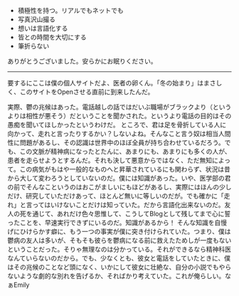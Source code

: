 - 積極性を持つ。リアルでもネットでも
- 写真沢山撮る
- 想いは言語化する
- 皆との時間を大切にする
- 筆折らない

ありがとうございました。安らかにお眠りください。

-----------------------
要するにここは僕の個人サイトだよ、医者の卵くん。「冬の始まり」はまさしく、このサイトをOpenさせる直前に到来したんだ。

実際、鬱の兆候はあった。電話越しの話ではだいぶ職場がブラックより（というよりは相性が悪そう）だということを聞かされた。というより電話の目的はその愚痴を聞いてほしかったというわけだ。
ところで、君は足を骨折している人に向かって、走れと言ったりするかい？しないよね。そんなこと言う奴は相当人間性に問題があるし、その認識は世界中のほぼ全員が持ち合わせているだろう。でも、この文脈が精神病になったとたんに、あまりにも、あまりにも多くの人が、患者を走らせようとするんだ。それも決して悪意からではなく、ただ無知によって。この病気がもはや一般的なものへと昇華されているにも関わらず、状況は昔から大して変わろうとしていないのだ。僕には知識があった。いや、医学部の君の前でそんなこというのはおこがましいにもほどがあるし、実際にはほんの少しだけ、研究していただけあって、ほとんど無いに等しいのだが。でも確かに「走れ」と言ってはいけないことだけは知っていた。だから言語化出来ないのだ。友人の死を通じて、あれだけ色々思惟して、こうしてBlogとして残してまで心に誓ったことを、早速実行できずにいるのだ。知識があるから！
そんな知識を自慢げにひけらかす癖に、もう一つの事実が僕に突き付けられていた。つまり、僕は鬱病の友人は多いが、そもそも彼らを鬱病になる前に救えたためしが一度もないということだった。そりゃ無理なのは分かっている。それができるなら精神科医なんていらないのだから。でも、少なくとも、彼女と電話をしていたときに、僕はその兆候のことなど頭になく、いかにして彼女に壮絶な、自分の小説でもやらないような劇的な別れを告げるか、そればかり考えていた。これが俺らしい。なぁEmily